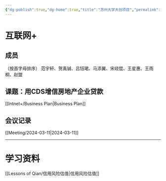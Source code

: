 ```yaml
---
{"dg-publish":true,"dg-home":true,"title":"苏州大学大创项目","permalink":"//","tags":["gardenEntry"],"dgPassFrontmatter":true}
---
```


# 互联网+

## 成员
（按首字母排序）
范宇轩、贺禹铖、吕钰珺、马添翼、宋峣锟、王星惠、王雨桐、赵盟

## 课题：用CDS增信房地产企业贷款
[[Intnet+/Business Plan\|Business Plan]]
## 会议记录
[[Meeting/2024-03-11\|2024-03-11]]

---
# 学习资料
[[Lessons of Qian/信用风险估值\|信用风险估值]]

